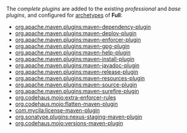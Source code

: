 The *complete plugins* are added to the existing *professional* and *base plugins*, and configured for
[archetypes](/#archetypes) of **Full**:

- [org.apache.maven.plugins:maven-dependency-plugin][0]
- [org.apache.maven.plugins:maven-deploy-plugin][1]
- [org.apache.maven.plugins:maven-enforcer-plugin][2]
- [org.apache.maven.plugins:maven-gpg-plugin][3]
- [org.apache.maven.plugins:maven-help-plugin][4]
- [org.apache.maven.plugins:maven-install-plugin][5]
- [org.apache.maven.plugins:maven-javadoc-plugin][6]
- [org.apache.maven.plugins:maven-release-plugin][7]
- [org.apache.maven.plugins:maven-resources-plugin][8]
- [org.apache.maven.plugins:maven-source-plugin][9]
- [org.apache.maven.plugins:maven-surefire-plugin][10]
- [org.codehaus.mojo:extra-enforcer-rules][11]
- [org.codehaus.mojo:flatten-maven-plugin][12]
- [com.mycila:license-maven-plugin][13]
- [org.sonatype.plugins:nexus-staging-maven-plugin][14]
- [org.codehaus.mojo:versions-maven-plugin][15]

[0]: https://maven.apache.org/plugins/maven-dependency-plugin
[1]: https://maven.apache.org/plugins/maven-deploy-plugin
[2]: https://maven.apache.org/plugins/maven-enforcer-plugin
[3]: https://maven.apache.org/plugins/maven-gpg-plugin
[4]: https://maven.apache.org/plugins/maven-help-plugin
[5]: https://maven.apache.org/plugins/maven-install-plugin
[6]: https://maven.apache.org/plugins/maven-javadoc-plugin
[7]: https://maven.apache.org/plugins/maven-release-plugin
[8]: https://maven.apache.org/plugins/maven-resources-plugin
[9]: https://maven.apache.org/plugins/maven-source-plugin
[10]: https://maven.apache.org/plugins/maven-surefire-plugin
[11]: https://www.mojohaus.org/extra-enforcer-rules
[12]: https://www.mojohaus.org/flatten-maven-plugin
[13]: https://mycila.carbou.me/license-maven-plugin/
[14]: https://github.com/sonatype/nexus-maven-plugins/tree/master/staging/maven-plugin
[15]: https://www.mojohaus.org/flatten-maven-plugin

